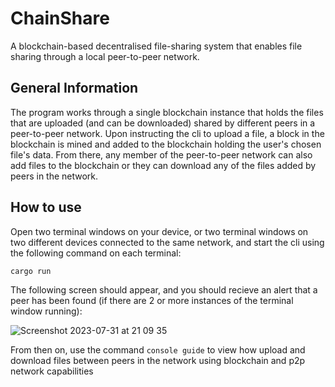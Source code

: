 # ChainShare

A blockchain-based decentralised file-sharing system that enables file sharing through a local peer-to-peer network.

## General Information

The program works through a single blockchain instance that holds the files that are uploaded (and can be downloaded) shared by different peers in a peer-to-peer network. Upon instructing the cli to upload a file, a block in the blockchain is mined and added to the blockchain holding the user's chosen file's data. From there, any member of the peer-to-peer network can also add files to the blockchain or they can download any of the files added by peers in the network.

## How to use 

Open two terminal windows on your device, or two terminal windows on two different devices connected to the same network, and start the cli using the following command on each terminal:

```console
cargo run 
```

The following screen should appear, and you should recieve an alert that a peer has been found (if there are 2 or more instances of the terminal window running):

![Screenshot 2023-07-31 at 21 09 35](https://github.com/ahdernasr/blockchain-file-sharing/assets/44983175/f33e3758-e6e5-4242-9641-7c8c6c26c34b)


From then on, use the command ```console guide``` to view how upload and download files between peers in the network using blockchain and p2p network capabilities

